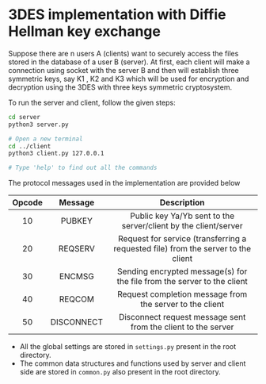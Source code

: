 3DES implementation with Diffie Hellman key exchange
====================================================

Suppose there are n users A (clients) want to securely access the files stored in the database of a user B (server).
At first, each client will make a connection using socket with the server B and then will establish three symmetric keys, say K1 , K2 and K3 which will be used for encryption and decryption using the 3DES with three keys symmetric cryptosystem.

To run the server and client, follow the given steps:
```bash
cd server
python3 server.py

# Open a new terminal
cd ../client
python3 client.py 127.0.0.1

# Type 'help' to find out all the commands
```

The protocol messages used in the implementation are provided below

| Opcode |   Message  |                                    Description                                    |
|:------:|:----------:|:---------------------------------------------------------------------------------:|
|   10   |   PUBKEY   |          Public key Ya/Yb sent to the server/client by the client/server          |
|   20   |   REQSERV  | Request for service (transferring a requested file) from the server to the client |
|   30   |   ENCMSG   |      Sending encrypted message(s) for the file from the server to the client      |
|   40   |   REQCOM   |              Request completion message from the server to the client             |
|   50   | DISCONNECT |           Disconnect request message sent from the client to the server           |

* All the global settings are stored in `settings.py` present in the root directory.
* The common data structures and functions used by server and client side are stored in `common.py` also present in the root directory.
